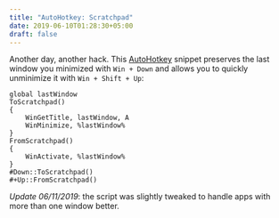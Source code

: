 ```yaml
---
title: "AutoHotkey: Scratchpad"
date: 2019-06-10T01:28:30+05:00
draft: false
---
```


Another day, another hack. This [AutoHotkey][AHK] snippet preserves the last
window you minimized with `Win + Down` and allows you to quickly unminimize it
with `Win + Shift + Up`:

    global lastWindow
    ToScratchpad()
    {
        WinGetTitle, lastWindow, A
        WinMinimize, %lastWindow%
    }
    FromScratchpad()
    {
        WinActivate, %lastWindow%
    }
    #Down::ToScratchpad()
    #+Up::FromScratchpad()

_Update 06/11/2019_: the script was slightly tweaked to handle apps with more
than one window better.

[AHK]: https://autohotkey.com "a brilliant program for system automation"
